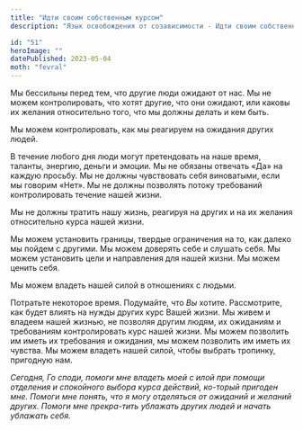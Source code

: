 ```yaml
---
title: "Идти своим собственным курсом"
description: "Язык освобождения от созависимости - Идти своим собственным курсом"

id: "51"
heroImage: ""
datePublished: 2023-05-04
moth: "fevral"
---
```


Мы бессильны перед тем, что другие люди ожидают от нас. Мы не можем
контролировать, что хотят другие, что они ожидают, или каковы их желания
относительно того, что мы должны делать и кем быть.

Мы можем контролировать, как мы реагируем на ожидания других людей.

В течение любого дня люди могут претендовать на наше время, таланты, энергию,
деньги и эмоции. Мы не обязаны отвечать «Да» на каждую просьбу. Мы не должны
чувствовать себя виноватыми, если мы говорим «Нет». Мы не должны позволять
потоку требований контролировать течение нашей жизни.

Мы не должны тратить нашу жизнь, реагируя на других и на их желания
относительно курса нашей жизни.

Мы можем установить границы, твердые ограничения на то, как далеко мы пойдем с
другими. Мы можем доверять себе и слушать себя. Мы можем установить цели и
направления для нашей жизни. Мы можем ценить себя.

Мы можем владеть нашей силой в отношениях с людьми.

Потратьте некоторое время. Подумайте, что _Вы_ хотите. Рассмотрите, как будет
влиять на нужды других курс Вашей жизни. Мы живем и владеем нашей жизнью, не
позволяя другим людям, их ожиданиям и требованиям контролировать курс нашей
жизни. Мы можем позволить им иметь их требования и ожидания, мы можем
позволить им иметь их чувства. Мы можем владеть нашей силой, чтобы выбрать
тропинку, пригодную нам.

_Сегодня,_ _Го_ _споди,_ _помоги_ _мне_ _владеть_ _моей_ _с_ _илой_ _при_
_помощи_ _отделения_ _и_ _спокойного_ _выбора_ _курса_ _действий,_ _ко-торый_
_пригоден_ _мне._ _Помоги_ _мне_ _понять,_ _что_ _я_ _могу_ _отделяться_ _от_
_ожиданий_ _и_ _желаний_ _других._ _Помоги_ _мне_ _прекра-тить_ _ублажать_
_других_ _людей_ _и_ _начать_ _ублажать_ _себя._
